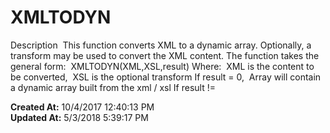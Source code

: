 # XMLTODYN

Description  This function converts XML to a dynamic array. Optionally, a transform may be used to convert the XML content. The function takes the general form:  XMLTODYN(XML,XSL,result) Where:  XML is the content to be converted,  XSL is the optional transform If result = 0,  Array will contain a dynamic array built from the xml / xsl If result !=   

**Created At:** 10/4/2017 12:40:13 PM  
**Updated At:** 5/3/2018 5:39:17 PM  

